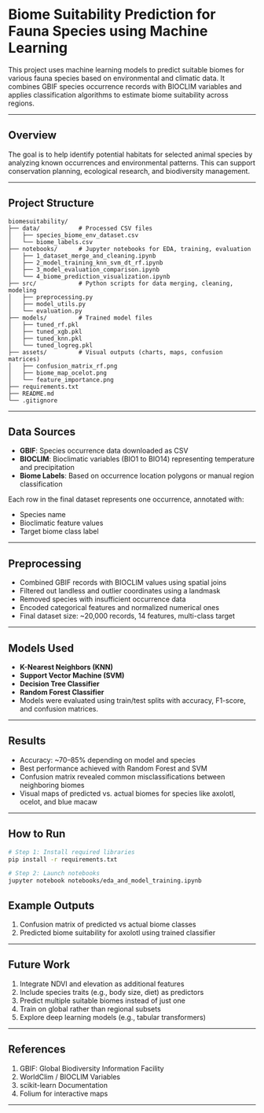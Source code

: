 # Biome Suitability Prediction for Fauna Species using Machine Learning

This project uses machine learning models to predict suitable biomes for various fauna species based on environmental and climatic data. It combines GBIF species occurrence records with BIOCLIM variables and applies classification algorithms to estimate biome suitability across regions.

---

## Overview

The goal is to help identify potential habitats for selected animal species by analyzing known occurrences and environmental patterns. This can support conservation planning, ecological research, and biodiversity management.

---

## Project Structure

```
biomesuitability/
├── data/           # Processed CSV files
│   ├── species_biome_env_dataset.csv
│   └── biome_labels.csv
├── notebooks/      # Jupyter notebooks for EDA, training, evaluation
│   ├── 1_dataset_merge_and_cleaning.ipynb
│   ├── 2_model_training_knn_svm_dt_rf.ipynb
│   ├── 3_model_evaluation_comparison.ipynb
│   └── 4_biome_prediction_visualization.ipynb
├── src/            # Python scripts for data merging, cleaning, modeling
│   ├── preprocessing.py
│   ├── model_utils.py
│   └── evaluation.py
├── models/         # Trained model files
│   ├── tuned_rf.pkl
│   ├── tuned_xgb.pkl
│   ├── tuned_knn.pkl
│   └── tuned_logreg.pkl
├── assets/         # Visual outputs (charts, maps, confusion matrices)
│   ├── confusion_matrix_rf.png
│   ├── biome_map_ocelot.png
│   └── feature_importance.png
├── requirements.txt
├── README.md
└── .gitignore
```
---

## Data Sources

- **GBIF**: Species occurrence data downloaded as CSV  
- **BIOCLIM**: Bioclimatic variables (BIO1 to BIO14) representing temperature and precipitation  
- **Biome Labels**: Based on occurrence location polygons or manual region classification  

Each row in the final dataset represents one occurrence, annotated with:
- Species name
- Bioclimatic feature values
- Target biome class label

---

## Preprocessing

- Combined GBIF records with BIOCLIM values using spatial joins  
- Filtered out landless and outlier coordinates using a landmask  
- Removed species with insufficient occurrence data  
- Encoded categorical features and normalized numerical ones  
- Final dataset size: ~20,000 records, 14 features, multi-class target  

---

## Models Used

- **K-Nearest Neighbors (KNN)**  
- **Support Vector Machine (SVM)**  
- **Decision Tree Classifier**  
- **Random Forest Classifier**  
- Models were evaluated using train/test splits with accuracy, F1-score, and confusion matrices.

---

## Results

- Accuracy: ~70–85% depending on model and species  
- Best performance achieved with Random Forest and SVM  
- Confusion matrix revealed common misclassifications between neighboring biomes  
- Visual maps of predicted vs. actual biomes for species like axolotl, ocelot, and blue macaw  

---

## How to Run

```bash
# Step 1: Install required libraries
pip install -r requirements.txt

# Step 2: Launch notebooks
jupyter notebook notebooks/eda_and_model_training.ipynb
```

## Example Outputs

1. Confusion matrix of predicted vs actual biome classes
2. Predicted biome suitability for axolotl using trained classifier

---

## Future Work

1. Integrate NDVI and elevation as additional features
2. Include species traits (e.g., body size, diet) as predictors
3. Predict multiple suitable biomes instead of just one
4. Train on global rather than regional subsets
5. Explore deep learning models (e.g., tabular transformers)

---

## References

1. GBIF: Global Biodiversity Information Facility
2. WorldClim / BIOCLIM Variables
3. scikit-learn Documentation
4. Folium for interactive maps

---
